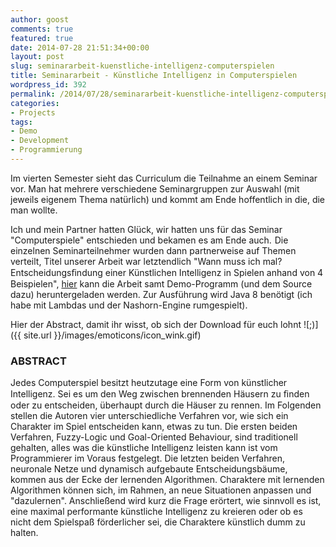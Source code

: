 ```yaml
---
author: goost
comments: true
featured: true
date: 2014-07-28 21:51:34+00:00
layout: post
slug: seminararbeit-kuenstliche-intelligenz-computerspielen
title: Seminararbeit - Künstliche Intelligenz in Computerspielen
wordpress_id: 392
permalink: /2014/07/28/seminararbeit-kuenstliche-intelligenz-computerspielen/
categories:
- Projects
tags:
- Demo
- Development
- Programmierung
---
```


Im vierten Semester sieht das Curriculum die Teilnahme an einem Seminar vor. Man hat mehrere verschiedene Seminargruppen zur Auswahl (mit jeweils eigenem Thema natürlich) und kommt am Ende hoffentlich in die, die man wollte.




Ich und mein Partner hatten Glück, wir hatten uns für das Seminar "Computerspiele" entschieden und bekamen es am Ende auch. ![](data:image/gif;base64,R0lGODlhAQABAIAAAAAAAP///yH5BAEAAAAALAAAAAABAAEAAAIBRAA7)Die einzelnen Seminarteilnehmer wurden dann partnerweise auf Themen verteilt, Titel unserer Arbeit war letztendlich "Wann muss ich mal? Entscheidungsﬁndung einer Künstlichen Intelligenz in Spielen anhand von 4 Beispielen", [hier](https://dl.dropboxusercontent.com/u/19662246/wann_muss_ich_mal_sauer_ostrowski.zip) kann die Arbeit samt Demo-Programm (und dem Source dazu) heruntergeladen werden. Zur Ausführung wird Java 8 benötigt (ich habe mit Lambdas und der Nashorn-Engine rumgespielt).




Hier der Abstract, damit ihr wisst, ob sich der Download für euch lohnt ![;)]({{ site.url }}/images/emoticons/icon_wink.gif)

### ABSTRACT

Jedes Computerspiel besitzt heutzutage eine Form von künstlicher Intelligenz. Sei es um den Weg zwischen brennenden Häusern zu ﬁnden oder zu entscheiden, überhaupt durch die Häuser zu rennen. Im Folgenden stellen die Autoren vier unterschiedliche Verfahren vor, wie sich ein Charakter im Spiel entscheiden kann, etwas zu tun. Die ersten beiden Verfahren, Fuzzy-Logic und Goal-Oriented Behaviour, sind traditionell gehalten, alles was die künstliche Intelligenz leisten kann ist vom Programmierer im Voraus festgelegt. Die letzten beiden Verfahren, neuronale Netze und dynamisch aufgebaute Entscheidungsbäume, kommen aus der Ecke der lernenden Algorithmen. Charaktere mit lernenden Algorithmen können sich, im Rahmen, an neue Situationen anpassen und "dazulernen". Anschließend wird kurz die Frage erörtert, wie sinnvoll es ist, eine maximal performante künstliche Intelligenz zu kreieren oder ob es nicht dem Spielspaß förderlicher sei, die Charaktere künstlich dumm zu halten.
